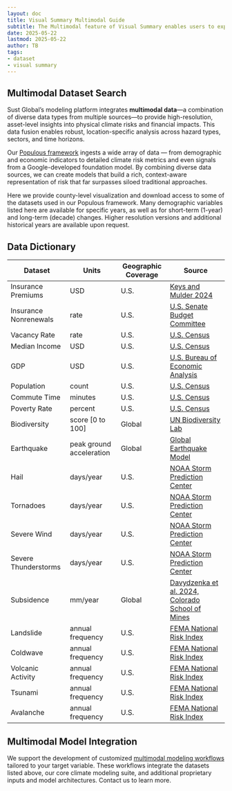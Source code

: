 ```yaml
---
layout: doc
title: Visual Summary Multimodal Guide
subtitle: The Multimodal feature of Visual Summary enables users to explore datasets that complement Sust Global's core climate risk and financial impact datasets. These complementary datasets span socio-demographic, economic, resilience, biodiversity, and other physical risks. 
date: 2025-05-22
lastmod: 2025-05-22
author: TB
tags:
- dataset
- visual summary
---
```


## Multimodal Dataset Search

Sust Global’s modeling platform integrates **multimodal data**—a combination of diverse data types from multiple sources—to provide high-resolution, asset-level insights into physical climate risks and financial impacts. This data fusion enables robust, location-specific analysis across hazard types, sectors, and time horizons.

Our [Populous framework](https://www.sustglobal.com/insights/populous-unpacking-the-geospatial-dimension-for-multimodal-insights) ingests a wide array of data — from demographic and economic indicators to detailed climate risk metrics and even signals from a Google-developed foundation model. By combining diverse data sources, we can create models that build a rich, context-aware representation of risk that far surpasses siloed traditional approaches​. 

Here we provide county-level visualization and download access to some of the datasets used in our Populous framework. Many demographic variables listed here are available for specific years, as well as for short-term (1-year) and long-term (decade) changes. Higher resolution versions and additional historical years are available upon request. 

## Data Dictionary

| Dataset                | Units                      | Geographic Coverage | Source                                                                                                                                     |
|------------------------|----------------------------|---------------------|--------------------------------------------------------------------------------------------------------------------------------------------|
| Insurance Premiums     | USD                        | U.S.                | [Keys and Mulder 2024](https://www.nber.org/system/files/working_papers/w32579/w32579.pdf)                                                 |
| Insurance Nonrenewals  | rate                       | U.S.                | [U.S. Senate Budget Committee](https://www.budget.senate.gov/imo/media/doc/next_to_fall_the_climate-driven_insurance_crisis_is_here__and_getting_worse.pdf) |
| Vacancy Rate           | rate                       | U.S.                | [U.S. Census](https://www.census.gov)                                                                                                                                 |
| Median Income          | USD                        | U.S.                | [U.S. Census](https://www.census.gov)                                                                                                                                 |
| GDP                    | USD                        | U.S.                | [U.S. Bureau of Economic Analysis](https://www.bea.gov)                                                                                                           |
| Population             | count                      | U.S.                | [U.S. Census](https://www.census.gov)                                                                                                                                |
| Commute Time           | minutes                    | U.S.                | [U.S. Census](https://www.census.gov)                                                                                                                                 |
| Poverty Rate           | percent                    | U.S.                | [U.S. Census](https://www.census.gov)                                                                                                                                |
| Biodiversity           | score [0 to 100]           | Global              | [UN Biodiversity Lab](https://unbiodiversitylab.org/en/about/)                                                                                                                       |
| Earthquake             | peak ground acceleration   | Global              | [Global Earthquake Model](https://www.globalquakemodel.org/product/global-seismic-hazard-map)                                                                                                             |
| Hail                   | days/year                  | U.S.                | [NOAA Storm Prediction Center](https://www.spc.noaa.gov)                                                                                                               |
| Tornadoes              | days/year                  | U.S.                | [NOAA Storm Prediction Center](https://www.spc.noaa.gov)                                                                                                               |
| Severe Wind            | days/year                  | U.S.                | [NOAA Storm Prediction Center](https://www.spc.noaa.gov)                                                                                                             |
| Severe Thunderstorms   | days/year                  | U.S.                | [NOAA Storm Prediction Center](https://www.spc.noaa.gov)                                                                                                               |
| Subsidence             | mm/year                    | Global              | [Davydzenka et al. 2024, Colorado School of Mines](https://agupubs.onlinelibrary.wiley.com/doi/full/10.1029/2023GL104497)                                                                                           |
| Landslide              | annual frequency           | U.S.                | [FEMA National Risk Index](https://hazards.fema.gov/nri/)                                                                                                                   |
| Coldwave               | annual frequency           | U.S.                | [FEMA National Risk Index](https://hazards.fema.gov/nri/)                                                                                                                   |
| Volcanic Activity      | annual frequency           | U.S.                | [FEMA National Risk Index](https://hazards.fema.gov/nri/)                                                                                                                   |
| Tsunami                | annual frequency           | U.S.                | [FEMA National Risk Index](https://hazards.fema.gov/nri/)                                                                                                                   |
| Avalanche              | annual frequency           | U.S.                | [FEMA National Risk Index](https://hazards.fema.gov/nri/)                                                                                                                   |

## Multimodal Model Integration
We support the development of customized [multimodal modeling workflows](https://www.sustglobal.com/insights/populous-unpacking-the-geospatial-dimension-for-multimodal-insights) tailored to your target variable. These workflows integrate the datasets listed above, our core climate modeling suite, and additional proprietary inputs and model architectures. Contact us to learn more.
